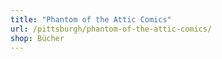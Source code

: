 ```yaml
---
title: "Phantom of the Attic Comics"
url: /pittsburgh/phantom-of-the-attic-comics/
shop: Bücher
---
```


